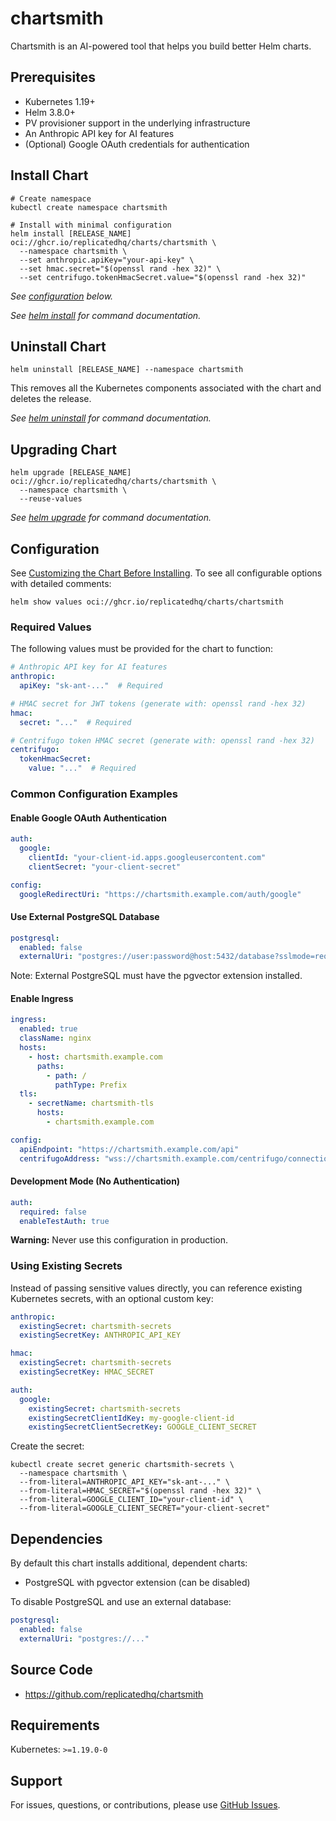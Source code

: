 # chartsmith

Chartsmith is an AI-powered tool that helps you build better Helm charts.

## Prerequisites

- Kubernetes 1.19+
- Helm 3.8.0+
- PV provisioner support in the underlying infrastructure
- An Anthropic API key for AI features
- (Optional) Google OAuth credentials for authentication

## Install Chart

```console
# Create namespace
kubectl create namespace chartsmith

# Install with minimal configuration
helm install [RELEASE_NAME] oci://ghcr.io/replicatedhq/charts/chartsmith \
  --namespace chartsmith \
  --set anthropic.apiKey="your-api-key" \
  --set hmac.secret="$(openssl rand -hex 32)" \
  --set centrifugo.tokenHmacSecret.value="$(openssl rand -hex 32)"
```

_See [configuration](#configuration) below._

_See [helm install](https://helm.sh/docs/helm/helm_install/) for command documentation._

## Uninstall Chart

```console
helm uninstall [RELEASE_NAME] --namespace chartsmith
```

This removes all the Kubernetes components associated with the chart and deletes the release.

_See [helm uninstall](https://helm.sh/docs/helm/helm_uninstall/) for command documentation._

## Upgrading Chart

```console
helm upgrade [RELEASE_NAME] oci://ghcr.io/replicatedhq/charts/chartsmith \
  --namespace chartsmith \
  --reuse-values
```

_See [helm upgrade](https://helm.sh/docs/helm/helm_upgrade/) for command documentation._

## Configuration

See [Customizing the Chart Before Installing](https://helm.sh/docs/intro/using_helm/#customizing-the-chart-before-installing). To see all configurable options with detailed comments:

```console
helm show values oci://ghcr.io/replicatedhq/charts/chartsmith
```

### Required Values

The following values must be provided for the chart to function:

```yaml
# Anthropic API key for AI features
anthropic:
  apiKey: "sk-ant-..."  # Required

# HMAC secret for JWT tokens (generate with: openssl rand -hex 32)
hmac:
  secret: "..."  # Required

# Centrifugo token HMAC secret (generate with: openssl rand -hex 32)
centrifugo:
  tokenHmacSecret:
    value: "..."  # Required
```

### Common Configuration Examples

#### Enable Google OAuth Authentication

```yaml
auth:
  google:
    clientId: "your-client-id.apps.googleusercontent.com"
    clientSecret: "your-client-secret"

config:
  googleRedirectUri: "https://chartsmith.example.com/auth/google"
```

#### Use External PostgreSQL Database

```yaml
postgresql:
  enabled: false
  externalUri: "postgres://user:password@host:5432/database?sslmode=require"
```

Note: External PostgreSQL must have the pgvector extension installed.

#### Enable Ingress

```yaml
ingress:
  enabled: true
  className: nginx
  hosts:
    - host: chartsmith.example.com
      paths:
        - path: /
          pathType: Prefix
  tls:
    - secretName: chartsmith-tls
      hosts:
        - chartsmith.example.com

config:
  apiEndpoint: "https://chartsmith.example.com/api"
  centrifugoAddress: "wss://chartsmith.example.com/centrifugo/connection"
```

#### Development Mode (No Authentication)

```yaml
auth:
  required: false
  enableTestAuth: true
```

**Warning:** Never use this configuration in production.

### Using Existing Secrets

Instead of passing sensitive values directly, you can reference existing Kubernetes secrets, with an optional custom key:

```yaml
anthropic:
  existingSecret: chartsmith-secrets
  existingSecretKey: ANTHROPIC_API_KEY

hmac:
  existingSecret: chartsmith-secrets
  existingSecretKey: HMAC_SECRET

auth:
  google:
    existingSecret: chartsmith-secrets
    existingSecretClientIdKey: my-google-client-id
    existingSecretClientSecretKey: GOOGLE_CLIENT_SECRET
```

Create the secret:

```console
kubectl create secret generic chartsmith-secrets \
  --namespace chartsmith \
  --from-literal=ANTHROPIC_API_KEY="sk-ant-..." \
  --from-literal=HMAC_SECRET="$(openssl rand -hex 32)" \
  --from-literal=GOOGLE_CLIENT_ID="your-client-id" \
  --from-literal=GOOGLE_CLIENT_SECRET="your-client-secret"
```

## Dependencies

By default this chart installs additional, dependent charts:

- PostgreSQL with pgvector extension (can be disabled)

To disable PostgreSQL and use an external database:

```yaml
postgresql:
  enabled: false
  externalUri: "postgres://..."
```

## Source Code

* <https://github.com/replicatedhq/chartsmith>

## Requirements

Kubernetes: `>=1.19.0-0`

## Support

For issues, questions, or contributions, please use [GitHub Issues](https://github.com/replicatedhq/chartsmith/issues).

